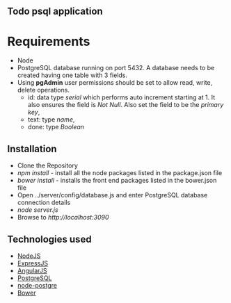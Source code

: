 ## Todo psql application

# Requirements

* Node
* PostgreSQL database running on port 5432. A database needs to be created having one table with 3 fields. 
* Using __pgAdmin__ user permissions should be set to allow read, write, delete operations.	
	+ id:  data type _serial_ which performs auto increment starting at 1. It also ensures the field is _Not Null_. Also set the field to be the _primary key_, 
	+ text:  type _name_,
	+ done: type _Boolean_ 


## Installation

* Clone the Repository
* _npm install_ - install all the node packages listed in the package.json file 
* _bower install_ - installs the front end packages listed in the bower.json file
* Open ../server/config/database.js and enter PostgreSQL database connection details
* _node server.js_
* Browse to _http://localhost:3090_


## Technologies used
  
- [NodeJS](http://nodejs.org/)
- [ExpressJS](http://expressjs.com/)
- [AngularJS](https://angularjs.org/)
- [PostgreSQL](http://www.postgresql.org/) 
- [node-postgre](https://github.com/brianc/node-postgres)
- [Bower](http://bower.io/)





